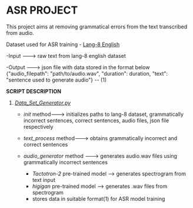 # ASR PROJECT

This project aims at removing grammatical errors from the text transcribed from audio.

Dataset used for ASR training - [Lang-8 English](https://sites.google.com/site/naistlang8corpora/)

-Input ---> raw text from lang-8 english dataset

-Output ---> json file with data stored in the format below
  {"audio_filepath": "path/to/audio.wav", "duration": duration, "text": "sentence used to generate audio"} -- (1)

**SCRIPT DESCRIPTION**

1. _[Data_Set_Generator.py](https://github.com/askaydevs/ITN_Phore/blob/asr/asr_ask/scripts/DataGenerator.py)_

    * _init_ method---> initializes paths to lang-8 dataset, grammatically incorrect sentences, correct sentences, audio files, json file respectively
 
    * _text_process_ method---> obtains grammatically incorrect and correct sentences

    * _audio_generator_ method ---> generates audio.wav files using grammatically incorrect sentences
      * _Tactotron-2_ pre-trained model --> generates spectrogram from text input
      * _higigan_ pre-trained model --> generates .wav files from spectrogram
      * stores data in suitable format(1) for ASR model training
